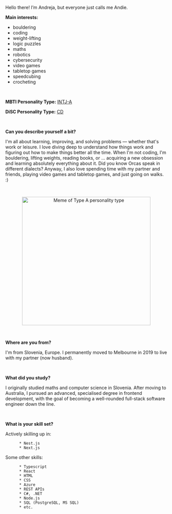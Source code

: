 Hello there! I’m Andreja, but everyone just calls me Andie.

   **Main interests:** 
   - bouldering
   - coding 
   - weight-lifting
   - logic puzzles 
   - maths
   - robotics
   - cybersecurity
   - video games
   - tabletop games
   - speedcubing
   - crocheting

  <br>

   **MBTI Personality Type:** [INTJ-A](https://www.16personalities.com/intj-personality)
   
   **DiSC Personality Type:** [CD](https://www.discprofiles.com/disc-cd-type/)

  <br>
     

**Can you describe yourself a bit?**

  I'm all about learning, improving, and solving problems — whether that's work or leisure. I love diving deep to understand how things work and figuring out how to make things better all the time. When I'm not coding, I'm bouldering, lifting weights, reading books, or ... acquiring a new obsession and learning absolutely everything about it. Did you know Orcas speak in different dialects? Anyway, I also love spending time with my partner and friends, playing video games and tabletop games, and just going on walks. :)

<br>
   <p align="center">
    <img width="400" src="https://github.com/AndrejaKardos/AndrejaKardos/assets/58579363/bce9ad32-0f89-49d7-8357-088217c1ccdb" alt="Meme of Type A personality type">
   </p>
<br>

**Where are you from?**

  I'm from Slovenia, Europe. I permanently moved to Melbourne in 2019 to live with my partner (now husband). 

<br>
      
**What did you study?**

  I originally studied maths and computer science in Slovenia. After moving to Australia, I pursued an advanced, specialised degree in frontend development, with the goal of becoming a well-rounded full-stack software engineer down the line.

<br>
      
**What is your skill set?**

  Actively skilling up in:

          * Nest.js
          * Next.js

  Some other skills:
      
          * Typescript
          * React
          * HTML
          * CSS
          * Azure
          * REST APIs
          * C#, .NET
          * Node.js
          * SQL (PostgreSQL, MS SQL)
          * etc.

<!---
AndrejaKardos/AndrejaKardos is a ✨ special ✨ repository because its `README.md` (this file) appears on your GitHub profile.
You can click the Preview link to take a look at your changes.
--->
